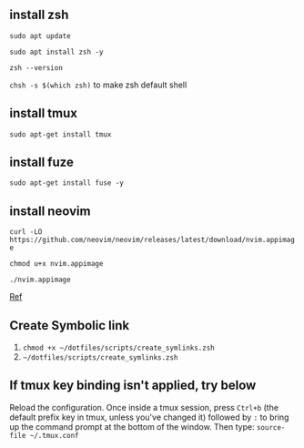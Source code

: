 ## install zsh
```sudo apt update```

```sudo apt install zsh -y```

```zsh --version```

```chsh -s $(which zsh)```
to make zsh default shell

## install tmux
```sudo apt-get install tmux```

## install fuze
```sudo apt-get install fuse -y```

## install neovim
```curl -LO https://github.com/neovim/neovim/releases/latest/download/nvim.appimage```

```chmod u+x nvim.appimage```

```./nvim.appimage```

[Ref](https://zenn.dev/apuspac/articles/neovim-tukau)

## Create Symbolic link

1. ```chmod +x ~/dotfiles/scripts/create_symlinks.zsh```
2. ```~/dotfiles/scripts/create_symlinks.zsh```

## If tmux key binding isn't applied, try below

Reload the configuration. Once inside a tmux session, press ```Ctrl+b``` (the default prefix key in tmux, unless you've changed it) followed by ```:``` to bring up the command prompt at the bottom of the window. Then type:
```source-file ~/.tmux.conf```
